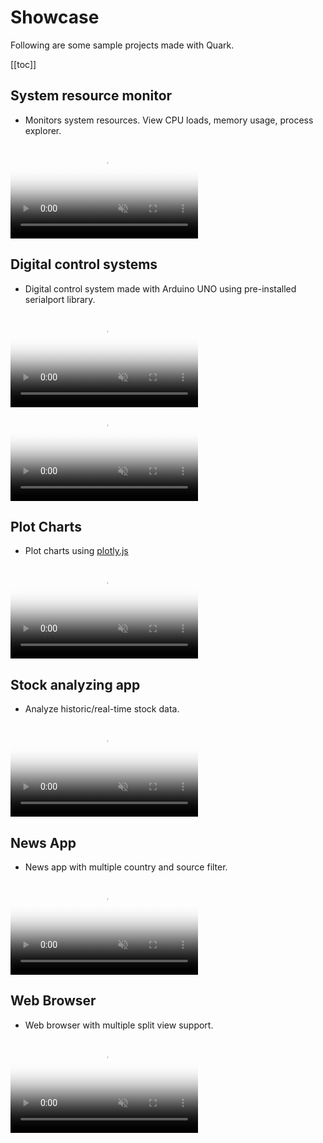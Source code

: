 # Showcase

Following are some sample projects made with Quark.

[[toc]]

## System resource monitor
* Monitors system resources. View CPU loads, memory usage, process explorer.

<video muted autoplay loop style="max-width:100%; height:auto" name="media" poster="/c-assets/guide/showcase/system-monitor.png">
  <source src="/c-assets/guide/showcase/system-monitor.mp4" type="video/mp4">
  Your browser does not support the video tag.
</video> 

## Digital control systems
* Digital control system made with Arduino UNO using pre-installed serialport library.

<video muted autoplay loop style="max-width:100%; height:auto" name="media" poster="/c-assets/guide/showcase/control-system-1.png">
  <source src="/c-assets/guide/showcase/control-system-1.mp4" type="video/mp4">
  Your browser does not support the video tag.
</video> 

<video muted autoplay loop style="max-width:100%; height:auto" name="media" poster="/c-assets/guide/showcase/control-system-2.png">
  <source src="/c-assets/guide/showcase/control-system-2.mp4" type="video/mp4">
  Your browser does not support the video tag.
</video> 

## Plot Charts
* Plot charts using [plotly.js](https://plot.ly/javascript/)

<video muted autoplay loop style="max-width:100%; height:auto" name="media" poster="/c-assets/guide/showcase/scientific-charts.png">
  <source src="/c-assets/guide/showcase/scientific-charts.mp4" type="video/mp4">
  Your browser does not support the video tag.
</video> 

## Stock analyzing app
* Analyze historic/real-time stock data.

<video muted autoplay loop style="max-width:100%; height:auto" name="media" poster="/c-assets/guide/showcase/stock.png">
  <source src="/c-assets/guide/showcase/stock.mp4" type="video/mp4">
  Your browser does not support the video tag.
</video> 

## News App
* News app with multiple country and source filter.

<video muted autoplay loop style="max-width:100%; height:auto" name="media" poster="/c-assets/guide/showcase/news-app.png">
  <source src="/c-assets/guide/showcase/news-app.mp4" type="video/mp4">
  Your browser does not support the video tag.
</video> 

## Web Browser
* Web browser with multiple split view support.

<video muted autoplay loop style="max-width:100%; height:auto" name="media" poster="/c-assets/guide/showcase/web-browser.png">
  <source src="/c-assets/guide/showcase/web-browser.mp4" type="video/mp4">
  Your browser does not support the video tag.
</video> 